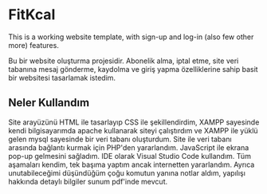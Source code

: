# FitKcal
This is a working website template, with sign-up and log-in (also few other more) features.

Bu bir website oluşturma projesidir. Abonelik alma, iptal etme, site veri tabanına mesaj gönderme, kaydolma ve giriş yapma özelliklerine sahip basit bir websitesi tasarlamak istedim.

## Neler Kullandım
Site arayüzünü HTML ile tasarlayıp CSS ile şekillendirdim, XAMPP sayesinde kendi bilgisayarımda apache kullanarak siteyi çalıştırdım ve XAMPP ile yüklü gelen mysql sayesinde bir veri tabanı oluşturdum. Site ile veri tabanı arasında bağlantı kurmak için PHP'den yararlandım. JavaScript ile ekrana pop-up gelmesini sağladım. IDE olarak Visual Studio Code kullandım.
Tüm aşamaları kendim, tek başıma yaptım ancak internetten yararlandım.
Ayrıca unutabileceğimi düşündüğüm çoğu komutun yanına notlar aldım, yapılışı hakkında detaylı bilgiler sunum pdf'inde mevcut.
